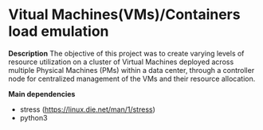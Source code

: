 # Vitual Machines(VMs)/Containers load emulation

**Description**
The objective of this project was to create varying levels of resource utilization on a cluster of Virtual Machines deployed across multiple Physical Machines (PMs) within a data center, through a controller node for centralized management of the VMs and their resource allocation.

**Main dependencies**

- stress (https://linux.die.net/man/1/stress)
- python3



